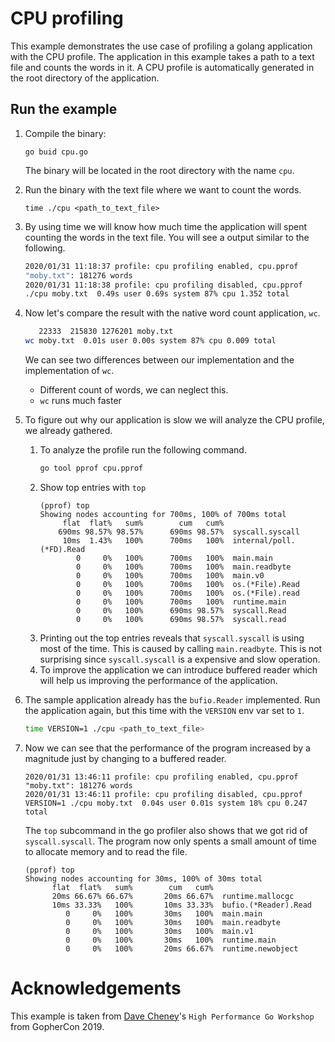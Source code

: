 # CPU profiling
This example demonstrates the use case of profiling a golang application with the CPU profile.
The application in this example takes a path to a text file and counts the words in it. A CPU profile
is automatically generated in the root directory of the application.

## Run the example
1. Compile the binary:
   
   ```
   go buid cpu.go
   ```  
   The binary will be located in the root directory with the name `cpu`.
2. Run the binary with the text file where we want to count the words.

    ```
    time ./cpu <path_to_text_file>
   ```
3. By using time we will know how much time the application will spent counting the words in the text file. You will
    see a output similar to the following.
    
    ```bash
   2020/01/31 11:18:37 profile: cpu profiling enabled, cpu.pprof
   "moby.txt": 181276 words
   2020/01/31 11:18:38 profile: cpu profiling disabled, cpu.pprof
   ./cpu moby.txt  0.49s user 0.69s system 87% cpu 1.352 total
   ```
4. Now let's compare the result with the native word count application, `wc`.
    
    ```bash
       22333  215830 1276201 moby.txt
    wc moby.txt  0.01s user 0.00s system 87% cpu 0.009 total
   ```
    We can see two differences between our implementation and the implementation of `wc`.
    * Different count of words, we can neglect this.
    * `wc` runs much faster
    
5. To figure out why our application is slow we will analyze the CPU profile, we already gathered.

    1. To analyze the profile run the following command.
        ```bash
        go tool pprof cpu.pprof
        ```
    2. Show top entries with `top`
        ```
       (pprof) top
       Showing nodes accounting for 700ms, 100% of 700ms total
             flat  flat%   sum%        cum   cum%
            690ms 98.57% 98.57%      690ms 98.57%  syscall.syscall
             10ms  1.43%   100%      700ms   100%  internal/poll.(*FD).Read
                0     0%   100%      700ms   100%  main.main
                0     0%   100%      700ms   100%  main.readbyte
                0     0%   100%      700ms   100%  main.v0
                0     0%   100%      700ms   100%  os.(*File).Read
                0     0%   100%      700ms   100%  os.(*File).read
                0     0%   100%      700ms   100%  runtime.main
                0     0%   100%      690ms 98.57%  syscall.Read
                0     0%   100%      690ms 98.57%  syscall.read
       ```
   3. Printing out the top entries reveals that `syscall.syscall` is using most of the time. This is caused by calling `main.readbyte`.
        This is not surprising since `syscall.syscall` is a expensive and slow operation.
   4. To improve the application we can introduce buffered reader which will help us improving the performance of the application.
6. The sample application already has the `bufio.Reader` implemented. Run the application again, but this time with the `VERSION` env var set to `1`.
    ```bash
   time VERSION=1 ./cpu <path_to_text_file>
   ``` 
7. Now we can see that the performance of the program increased by a magnitude just by changing to a buffered reader.
    ```
    2020/01/31 13:46:11 profile: cpu profiling enabled, cpu.pprof
    "moby.txt": 181276 words
    2020/01/31 13:46:11 profile: cpu profiling disabled, cpu.pprof
    VERSION=1 ./cpu moby.txt  0.04s user 0.01s system 18% cpu 0.247 total
   ```
   The `top` subcommand in the go profiler also shows that we got rid of `syscall.syscall`. The program now only spents
   a small amount of time to allocate memory and to read the file.
   ```
   (pprof) top
   Showing nodes accounting for 30ms, 100% of 30ms total
         flat  flat%   sum%        cum   cum%
         20ms 66.67% 66.67%       20ms 66.67%  runtime.mallocgc
         10ms 33.33%   100%       10ms 33.33%  bufio.(*Reader).Read
            0     0%   100%       30ms   100%  main.main
            0     0%   100%       30ms   100%  main.readbyte
            0     0%   100%       30ms   100%  main.v1
            0     0%   100%       30ms   100%  runtime.main
            0     0%   100%       20ms 66.67%  runtime.newobject
   ```
    
# Acknowledgements
This example is taken from [Dave Cheney](https://twitter.com/davecheney)'s `High Performance Go Workshop` from 
GopherCon 2019.
